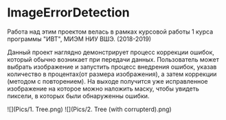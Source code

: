 # ImageErrorDetection
Работа над этим проектом велась в рамках курсовой работы 1 курса программы "ИВТ", МИЭМ  НИУ ВШЭ. (2018-2019)

Данный проект наглядно демонстрирует процесс коррекции ошибок, который обычно возникает при передачи данных. 
Пользователь может выбрать изображение и запустить процесс внедрения ошибок, указав количество в процентах(от размера изображения), а затем коррекции (методом с повторением). 
На выходе получится уже исправленное изображение на которое можно наложить маску, чтобы увидеть пиксели, в которых были обнаруженны ошибки.

![](Pics/1. Tree.png)
![](Pics/2. Tree (with corrupterd).png)
